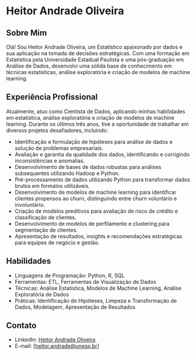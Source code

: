 # Heitor Andrade Oliveira

## Sobre Mim

Olá! Sou Heitor Andrade Oliveira, um Estatístico apaixonado por dados e sua aplicação na tomada de decisões estratégicas. Com uma formação em Estatística pela Universidade Estadual Paulista e uma pós-graduação em Análise de Dados, desenvolvi uma sólida base de conhecimento em técnicas estatísticas, análise exploratória e criação de modelos de machine learning.

## Experiência Profissional

Atualmente, atuo como Cientista de Dados, aplicando minhas habilidades em estatística, análise exploratória e criação de modelos de machine learning. Durante os últimos três anos, tive a oportunidade de trabalhar em diversos projetos desafiadores, incluindo:

- Identificação e formulação de hipóteses para análise de dados e solução de problemas empresariais.
- Avaliação e garantia da qualidade dos dados, identificando e corrigindo inconsistências e anomalias.
- Desenvolvimento de bases de dados robustas para análises subsequentes utilizando Hadoop e Python.
- Pré-processamento de dados utilizando Python para transformar dados brutos em formatos utilizáveis.
- Desenvolvimento de modelos de machine learning para identificar clientes propensos ao churn, distinguindo entre churn voluntário e involuntário.
- Criação de modelos preditivos para avaliação de risco de crédito e classificação de clientes.
- Desenvolvimento de modelos de perfilamento e clustering para segmentação de clientes.
- Apresentação de resultados, insights e recomendações estratégicas para equipes de negócio e gestão.

## Habilidades

- Linguagens de Programação: Python, R, SQL
- Ferramentas: ETL, Ferramentas de Visualização de Dados
- Técnicas: Análise Estatística, Modelos de Machine Learning, Análise Exploratória de Dados
- Práticas: Identificação de Hipóteses, Limpeza e Transformação de Dados, Modelagem, Apresentação de Resultados

## Contato

- LinkedIn: [Heitor Andrade Oliveira](https://www.linkedin.com/in/heitorandradeoliveira/)
- E-mail: [heitor.andrade@unesp.br]
